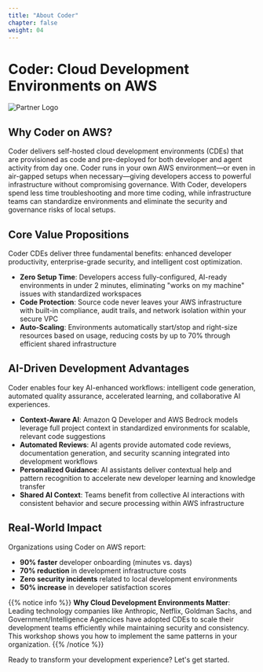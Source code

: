 ```yaml
---
title: "About Coder"
chapter: false
weight: 04
---
```


# Coder: Cloud Development Environments on AWS

![Partner Logo](/images/coder-logo-black.png)

## Why Coder on AWS?

Coder delivers self-hosted cloud development environments (CDEs) that are provisioned as code and pre-deployed for both developer and agent activity from day one. Coder runs in your own AWS environment—or even in air-gapped setups when necessary—giving developers access to powerful infrastructure without compromising governance. With Coder, developers spend less time troubleshooting and more time coding, while infrastructure teams can standardize environments and eliminate the security and governance risks of local setups.

## Core Value Propositions

Coder CDEs deliver three fundamental benefits: enhanced developer productivity, enterprise-grade security, and intelligent cost optimization.

- **Zero Setup Time**: Developers access fully-configured, AI-ready environments in under 2 minutes, eliminating "works on my machine" issues with standardized workspaces
- **Code Protection**: Source code never leaves your AWS infrastructure with built-in compliance, audit trails, and network isolation within your secure VPC
- **Auto-Scaling**: Environments automatically start/stop and right-size resources based on usage, reducing costs by up to 70% through efficient shared infrastructure

## AI-Driven Development Advantages

Coder enables four key AI-enhanced workflows: intelligent code generation, automated quality assurance, accelerated learning, and collaborative AI experiences.

- **Context-Aware AI**: Amazon Q Developer and AWS Bedrock models leverage full project context in standardized environments for scalable, relevant code suggestions
- **Automated Reviews**: AI agents provide automated code reviews, documentation generation, and security scanning integrated into development workflows
- **Personalized Guidance**: AI assistants deliver contextual help and pattern recognition to accelerate new developer learning and knowledge transfer
- **Shared AI Context**: Teams benefit from collective AI interactions with consistent behavior and secure processing within AWS infrastructure

## Real-World Impact

Organizations using Coder on AWS report:
- **90% faster** developer onboarding (minutes vs. days)
- **70% reduction** in development infrastructure costs
- **Zero security incidents** related to local development environments
- **50% increase** in developer satisfaction scores

{{% notice info %}}
**Why Cloud Development Environments Matter**: Leading technology companies like Anthropic, Netflix, Goldman Sachs, and Government/Intelligence Agencices have adopted CDEs to scale their development teams efficiently while maintaining security and consistency. This workshop shows you how to implement the same patterns in your organization.
{{% /notice %}}

Ready to transform your development experience? Let's get started.

